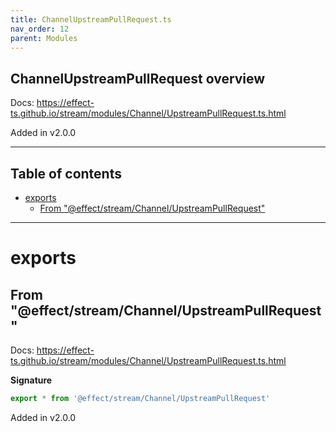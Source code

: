 ```yaml
---
title: ChannelUpstreamPullRequest.ts
nav_order: 12
parent: Modules
---
```


## ChannelUpstreamPullRequest overview

Docs: https://effect-ts.github.io/stream/modules/Channel/UpstreamPullRequest.ts.html

Added in v2.0.0

---

<h2 class="text-delta">Table of contents</h2>

- [exports](#exports)
  - [From "@effect/stream/Channel/UpstreamPullRequest"](#from-effectstreamchannelupstreampullrequest)

---

# exports

## From "@effect/stream/Channel/UpstreamPullRequest"

Docs: https://effect-ts.github.io/stream/modules/Channel/UpstreamPullRequest.ts.html

**Signature**

```ts
export * from '@effect/stream/Channel/UpstreamPullRequest'
```

Added in v2.0.0
